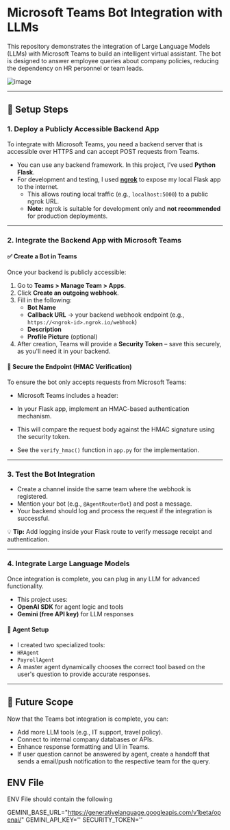 # Microsoft Teams Bot Integration with LLMs

This repository demonstrates the integration of Large Language Models (LLMs) with Microsoft Teams to build an intelligent virtual assistant. The bot is designed to answer employee queries about company policies, reducing the dependency on HR personnel or team leads.


![image](https://github.com/user-attachments/assets/a7717edb-1ad4-4672-83bb-c272400cbc51)


---

## 🔧 Setup Steps

### 1. **Deploy a Publicly Accessible Backend App**

To integrate with Microsoft Teams, you need a backend server that is accessible over HTTPS and can accept POST requests from Teams.

- You can use any backend framework. In this project, I’ve used **Python Flask**.
- For development and testing, I used **[ngrok](https://ngrok.com/)** to expose my local Flask app to the internet.
  - This allows routing local traffic (e.g., `localhost:5000`) to a public ngrok URL.
  - **Note:** ngrok is suitable for development only and **not recommended** for production deployments.

---

### 2. **Integrate the Backend App with Microsoft Teams**

#### ✅ Create a Bot in Teams

Once your backend is publicly accessible:

1. Go to **Teams > Manage Team > Apps**.
2. Click **Create an outgoing webhook**.
3. Fill in the following:
   - **Bot Name**
   - **Callback URL** → your backend webhook endpoint (e.g., `https://<ngrok-id>.ngrok.io/webhook`)
   - **Description**
   - **Profile Picture** (optional)
4. After creation, Teams will provide a **Security Token** – save this securely, as you'll need it in your backend.


#### 🔐 Secure the Endpoint (HMAC Verification)

To ensure the bot only accepts requests from Microsoft Teams:

- Microsoft Teams includes a header:


- In your Flask app, implement an HMAC-based authentication mechanism.
- This will compare the request body against the HMAC signature using the security token.
- See the `verify_hmac()` function in `app.py` for the implementation.

---

### 3. **Test the Bot Integration**

- Create a channel inside the same team where the webhook is registered.
- Mention your bot (e.g., `@AgentRouterBot`) and post a message.
- Your backend should log and process the request if the integration is successful.

💡 **Tip:** Add logging inside your Flask route to verify message receipt and authentication.

---

### 4. **Integrate Large Language Models**

Once integration is complete, you can plug in any LLM for advanced functionality.

- This project uses:
- **OpenAI SDK** for agent logic and tools
- **Gemini (free API key)** for LLM responses

#### 🧠 Agent Setup

- I created two specialized tools:
- `HRAgent`
- `PayrollAgent`
- A master agent dynamically chooses the correct tool based on the user's question to provide accurate responses.

---

## 🚀 Future Scope

Now that the Teams bot integration is complete, you can:
- Add more LLM tools (e.g., IT support, travel policy).
- Connect to internal company databases or APIs.
- Enhance response formatting and UI in Teams.
- If user question cannot be answered by agent, create a handoff that sends a email/push notification to the respective team for the query.

## ENV File

ENV File should contain the following

GEMINI_BASE_URL="https://generativelanguage.googleapis.com/v1beta/openai/"
GEMINI_API_KEY='<your gemini api key>'
SECURITY_TOKEN='<your micrsoft bot token>'
